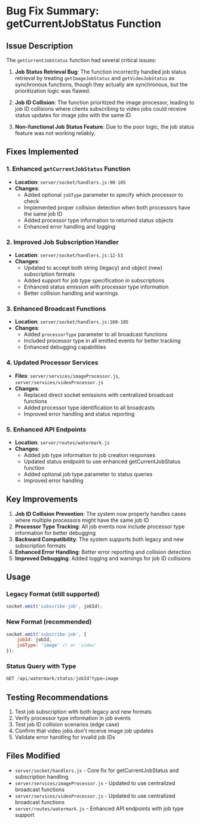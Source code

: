 # Bug Fix Summary: getCurrentJobStatus Function

## Issue Description
The `getCurrentJobStatus` function had several critical issues:

1. **Job Status Retrieval Bug**: The function incorrectly handled job status retrieval by treating `getImageJobStatus` and `getVideoJobStatus` as synchronous functions, though they actually are synchronous, but the prioritization logic was flawed.

2. **Job ID Collision**: The function prioritized the image processor, leading to job ID collisions where clients subscribing to video jobs could receive status updates for image jobs with the same ID.

3. **Non-functional Job Status Feature**: Due to the poor logic, the job status feature was not working reliably.

## Fixes Implemented

### 1. Enhanced `getCurrentJobStatus` Function
- **Location**: `server/socket/handlers.js:90-105`
- **Changes**:
  - Added optional `jobType` parameter to specify which processor to check
  - Implemented proper collision detection when both processors have the same job ID
  - Added processor type information to returned status objects
  - Enhanced error handling and logging

### 2. Improved Job Subscription Handler
- **Location**: `server/socket/handlers.js:12-53`
- **Changes**:
  - Updated to accept both string (legacy) and object (new) subscription formats
  - Added support for job type specification in subscriptions
  - Enhanced status emission with processor type information
  - Better collision handling and warnings

### 3. Enhanced Broadcast Functions
- **Location**: `server/socket/handlers.js:160-185`
- **Changes**:
  - Added `processorType` parameter to all broadcast functions
  - Included processor type in all emitted events for better tracking
  - Enhanced debugging capabilities

### 4. Updated Processor Services
- **Files**: `server/services/imageProcessor.js`, `server/services/videoProcessor.js`
- **Changes**:
  - Replaced direct socket emissions with centralized broadcast functions
  - Added processor type identification to all broadcasts
  - Improved error handling and status reporting

### 5. Enhanced API Endpoints
- **Location**: `server/routes/watermark.js`
- **Changes**:
  - Added job type information to job creation responses
  - Updated status endpoint to use enhanced getCurrentJobStatus function
  - Added optional job type parameter to status queries
  - Improved error handling

## Key Improvements

1. **Job ID Collision Prevention**: The system now properly handles cases where multiple processors might have the same job ID
2. **Processor Type Tracking**: All job events now include processor type information for better debugging
3. **Backward Compatibility**: The system supports both legacy and new subscription formats
4. **Enhanced Error Handling**: Better error reporting and collision detection
5. **Improved Debugging**: Added logging and warnings for job ID collisions

## Usage

### Legacy Format (still supported)
```javascript
socket.emit('subscribe-job', jobId);
```

### New Format (recommended)
```javascript
socket.emit('subscribe-job', {
    jobId: jobId,
    jobType: 'image' // or 'video'
});
```

### Status Query with Type
```javascript
GET /api/watermark/status/jobId?type=image
```

## Testing Recommendations

1. Test job subscription with both legacy and new formats
2. Verify processor type information in job events
3. Test job ID collision scenarios (edge case)
4. Confirm that video jobs don't receive image job updates
5. Validate error handling for invalid job IDs

## Files Modified

- `server/socket/handlers.js` - Core fix for getCurrentJobStatus and subscription handling
- `server/services/imageProcessor.js` - Updated to use centralized broadcast functions
- `server/services/videoProcessor.js` - Updated to use centralized broadcast functions  
- `server/routes/watermark.js` - Enhanced API endpoints with job type support